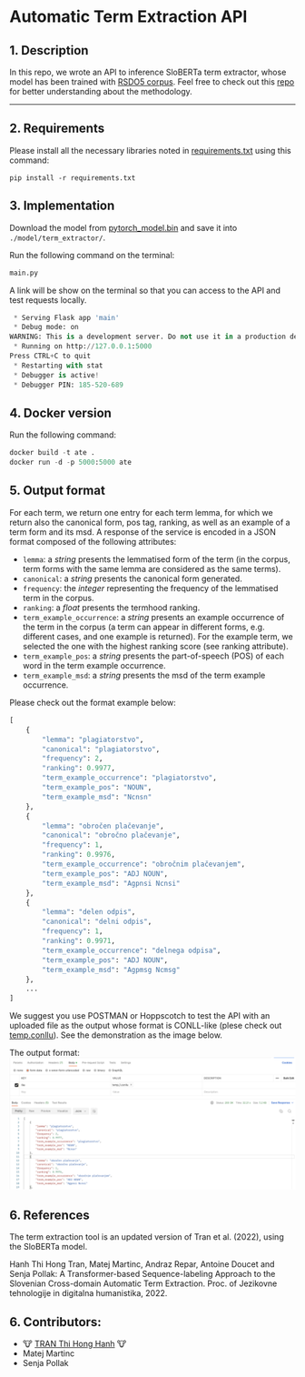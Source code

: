 # Automatic Term Extraction API

## 1. Description
In this repo, we wrote an API to inference SloBERTa term extractor, whose model has been trained with [RSDO5 corpus](https://www.clarin.si/repository/xmlui/handle/11356/1400). Feel free to check out this [repo](https://github.com/honghanhh/ate-2022) for better understanding about the methodology.

---

## 2. Requirements

Please install all the necessary libraries noted in [requirements.txt](./requirements.txt) using this command:

```
pip install -r requirements.txt
```

## 3. Implementation

Download the model from [pytorch_model.bin](https://kt-cloud.ijs.si/index.php/s/T4qtSKxbxgqr6c5) and save it into `./model/term_extractor/`.

Run the following command on the terminal:

```python
main.py
```

A link will be show on the terminal so that you can access to the API and test requests locally.
```python
 * Serving Flask app 'main'
 * Debug mode: on
WARNING: This is a development server. Do not use it in a production deployment. Use a production WSGI server instead.
 * Running on http://127.0.0.1:5000
Press CTRL+C to quit
 * Restarting with stat
 * Debugger is active!
 * Debugger PIN: 185-520-689
```

## 4. Docker version
Run the following command:
```python
docker build -t ate .  
docker run -d -p 5000:5000 ate
```

## 5. Output format

For each term, we return one entry for each term lemma, for which we return also the canonical form, pos tag, ranking, as well as an example of a term form and its msd. A response of the service is encoded in a JSON format composed of the following attributes:

- `lemma`: a *string* presents the lemmatised form of the term (in the corpus, term forms with the same lemma are considered as the same terms).
- `canonical`: a *string* presents the canonical form generated.
- `frequency`: the *integer* representing the frequency of the lemmatised term in the corpus.
- `ranking`: a *float* presents the termhood ranking.
- `term_example_occurrence`: a *string* presents an example occurrence of the term in the corpus (a term can appear in different forms, e.g. different cases, and one example is returned). For the example term, we selected the one with the highest ranking score (see ranking attribute).
- `term_example_pos`: a *string* presents the part-of-speech (POS) of each word in the term example occurrence.
- `term_example_msd`: a *string* presents the msd of the term example occurrence.

Please check out the format example below:

```python
[
    {
        "lemma": "plagiatorstvo",
        "canonical": "plagiatorstvo",
        "frequency": 2,
        "ranking": 0.9977,
        "term_example_occurrence": "plagiatorstvo",
        "term_example_pos": "NOUN",
        "term_example_msd": "Ncnsn"
    },
    {
        "lemma": "obročen plačevanje",
        "canonical": "obročno plačevanje",
        "frequency": 1,
        "ranking": 0.9976,
        "term_example_occurrence": "obročnim plačevanjem",
        "term_example_pos": "ADJ NOUN",
        "term_example_msd": "Agpnsi Ncnsi"
    },
    {
        "lemma": "delen odpis",
        "canonical": "delni odpis",
        "frequency": 1,
        "ranking": 0.9971,
        "term_example_occurrence": "delnega odpisa",
        "term_example_pos": "ADJ NOUN",
        "term_example_msd": "Agpmsg Ncmsg"
    },
    ...
]
```

We suggest you use POSTMAN or Hoppscotch to test the API with an uploaded file as the output whose format is CONLL-like (plese check out [temp.conllu](temp.conllu)). See the demonstration as the image below.

The output format:
![demo](./imgs/demo.png)

## 6. References

The term extraction tool is an updated version of Tran et al. (2022), using the SloBERTa model.

Hanh Thi Hong Tran, Matej Martinc, Andraz Repar, Antoine Doucet and Senja Pollak: A Transformer-based Sequence-labeling Approach to the Slovenian Cross-domain Automatic Term Extraction. Proc. of Jezikovne tehnologije in digitalna humanistika, 2022.

## 6. Contributors:
- 🐮 [TRAN Thi Hong Hanh](https://github.com/honghanhh) 🐮
- Matej Martinc
- Senja Pollak
